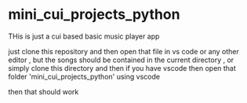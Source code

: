 # mini_cui_projects_python

THis is just a cui based basic music player app 

just clone this repository and then open that file in vs code or any other editor , but the songs should be contained in the current directory , 
or simply clone this directory and then if you have vscode then open that folder 'mini_cui_projects_python' using vscode 

then that should work 

